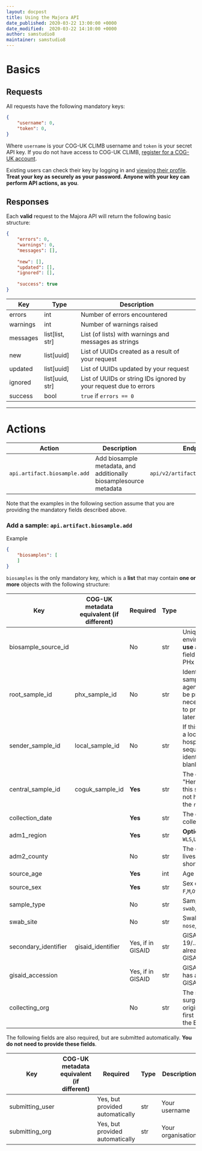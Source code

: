 ```yaml
---
layout: docpost
title: Using the Majora API
date_published: 2020-03-22 13:00:00 +0000
date_modified:  2020-03-22 14:10:00 +0000
author: samstudio8
maintainer: samstudio8
---
```

# Basics
## Requests
All requests have the following mandatory keys:

```json
{
    "username": 0,
    "token": 0,
}
```

Where `username` is your COG-UK CLIMB username and `token` is your secret API key.
If you do not have access to COG-UK CLIMB, [register for a COG-UK account](https://majora.covid19.climb.ac.uk/forms/register).

Existing users can check their key by logging in and [viewing their profile](https://majora.covid19.climb.ac.uk/accounts/profile).
**Treat your key as securely as your password. Anyone with your key can perform API actions, as you**.

## Responses

Each **valid** request to the Majora API will return the following basic structure:

```json
{
    "errors": 0,
    "warnings": 0,
    "messages": [],
    
    "new": [],
    "updated": [],
    "ignored": [],
    
    "success": true
}
```

| Key       | Type           | Description                           |
|-----------|----------------|---------------------------------------|
| errors    | int            | Number of errors encountered          |
| warnings  | int            | Number of warnings raised             |
| messages  | list[list, str]| List (of lists) with warnings and messages as strings |
| new       | list[uuid]     | List of UUIDs created as a result of your request |
| updated   | list[uuid]     | List of UUIDs updated by your request |
| ignored   | list[uuid, str]     |  List of UUIDs or string IDs ignored by your request due to errors |
| success   | bool           | `true` if `errors == 0`             |

<hr>

# Actions

| Action              | Description                                                            | Endpoint                              |
|---------------------|------------------------------------------------------------------------|---------------------------------------|
| `api.artifact.biosample.add`       | Add biosample metadata, and additionally biosamplesource metadata      | `api/v2/artifact/biosample/add/` |

Note that the examples in the following section assume that you are providing the mandatory fields described above.

### Add a sample: `api.artifact.biosample.add`

Example
```json
{
    "biosamples": [
    ]
}
```

`biosamples` is the only mandatory key, which is a **list** that may contain **one or more** objects with the following structure:


| Key                  | COG-UK metadata equivalent (if different)   | Required | Type       | Description                           |
|----------------------|-------------------------------|----------|------------|---------------------------------------|
| biosample_source_id  |                               | No       | str        | Unique identifier of patient or environmental sample. **Do not use an NHS number here**. This field will be backfilled later by PHx and HDR-UK. |
| root_sample_id       | phx_sample_id                 | No       | str        | Identifier assigned to this sample from one of the health agencies (eg. PHE samples will be prefixed with `H20`). This is necessary for linking samples to private patient metadata later. |
| sender_sample_id     | local_sample_id               | No      | str        | If this sample was renamed by a local organisation (eg. hospital virology lab, sequencing lab), provide this identifier here. Otherwise leave blank. |
| central_sample_id    | coguk_sample_id               | **Yes**      | str        | The centrally generated "Heron" barcode assigned to this sample. If this sample does not have a Heron barcode, use the `root_sample_id`. |
| collection_date      |                               | **Yes**      | str | The date the sample was collected. **YYYY-MM-DD** only. |
| adm1_region          |                               | **Yes**      | str | **Options** `UK-ENG`,`UK-SCT`,`UK-WLS`,`UK-NIR`|
| adm2_county          |                               | No       | str        | The county that the patient lives in (no abbreviations or short hand) |
| source_age           |                               | **Yes**      | int        | Age of the patient in years |
| source_sex           |                               | **Yes**      | str | Sex of the patient. **Options** `F`,`M`,`Other` |
| sample_type          |                               | No       | str | Sample type. **Options** `swab`,`sputum`,`BAL`,`extract`,`culture` |
| swab_site            |                               | No       | str | Swab site. **Options** `nose`,`throat`,`nose-throat`|
| secondary_identifier    | gisaid_identifier             | Yes, if in GISAID | str | GISAID identifier (eg. hCov-19/.../2020) if the sample has already been uploaded to GISAID
| gisaid_accession     |                               | Yes, if in GISAID | str | GISAID accession if the sample has already been uploaded to GISAID |
| collecting_org       |                               | No       | str       | The site (eg. hospital or surgery) that this sample was originally collected by. Use the first line of the 'sender' from the E28 form.

The following fields are also required, but are submitted automatically. **You do not need to provide these fields**.

| Key                  | COG-UK metadata equivalent (if different)   | Required | Type       | Description                           |
|----------------------|-------------------------------|----------|------------|---------------------------------------|
| submitting_user |              | Yes, but provided automatically       | str        | Your username 
| submitting_org  |              | Yes, but provided automatically       | str        | Your organisation
